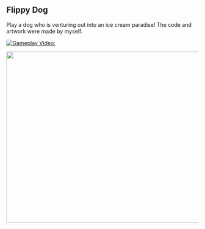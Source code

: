 <h2>Flippy Dog</h2>

<p>Play a dog who is venturing out into an ice cream paradise! The code and artwork were made by myself.</p>

[![Gameplay Video:](http://i.imgur.com/r3ZHt50.jpg)](https://www.youtube.com/watch?v=zY9qNQu4pn0)

<a href="https://www.youtube.com/watch?v=zY9qNQu4pn0"><img src="http://i.imgur.com/r3ZHt50.jpg" width="800" height="450"></a>
